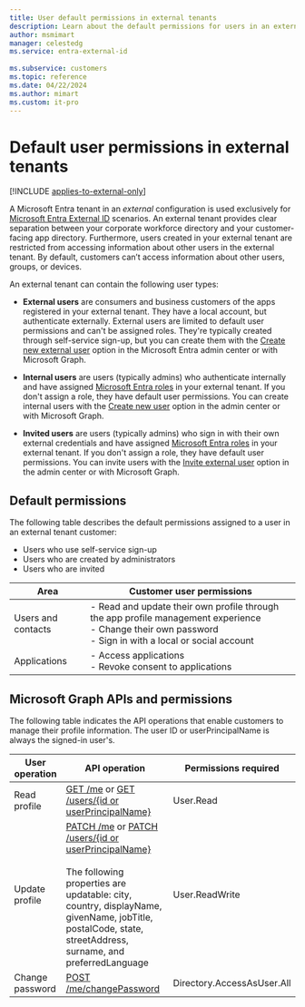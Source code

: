 ```yaml
---
title: User default permissions in external tenants
description: Learn about the default permissions for users in an external tenant. 
author: msmimart
manager: celestedg
ms.service: entra-external-id
 
ms.subservice: customers
ms.topic: reference
ms.date: 04/22/2024
ms.author: mimart
ms.custom: it-pro
---
```


# Default user permissions in external tenants

[!INCLUDE [applies-to-external-only](../includes/applies-to-external-only.md)]

A Microsoft Entra tenant in an *external* configuration is used exclusively for [Microsoft Entra External ID](overview-customers-ciam.md) scenarios. An external tenant provides clear separation between your corporate workforce directory and your customer-facing app directory. Furthermore, users created in your external tenant are restricted from accessing information about other users in the external tenant. By default, customers can’t access information about other users, groups, or devices.

An external tenant can contain the following user types:

- **External users** are consumers and business customers of the apps registered in your external tenant. They have a local account, but authenticate externally. External users are limited to default user permissions and can't be assigned roles. They're typically created through self-service sign-up, but you can create them with the [Create new external user](~/fundamentals/how-to-create-delete-users.yml#create-a-new-external-user) option in the Microsoft Entra admin center or with Microsoft Graph.

- **Internal users** are users (typically admins) who authenticate internally and have assigned [Microsoft Entra roles](~/identity/role-based-access-control/permissions-reference.md) in your external tenant. If you don't assign a role, they have default user permissions. You can create internal users with the [Create new user](~/fundamentals/how-to-create-delete-users.yml#create-a-new-user) option in the admin center or with Microsoft Graph.

- **Invited users** are users (typically admins) who sign in with their own external credentials and have assigned [Microsoft Entra roles](~/identity/role-based-access-control/permissions-reference.md) in your external tenant. If you don't assign a role, they have default user permissions. You can invite users with the [Invite external user](~/fundamentals/how-to-create-delete-users.yml#invite-an-external-user) option in the admin center or with Microsoft Graph.

## Default permissions

The following table describes the default permissions assigned to a user in an external tenant customer:

- Users who use self-service sign-up
- Users who are created by administrators
- Users who are invited

| **Area** | **Customer user permissions** |
| ------------ | --------- |
| Users and contacts | - Read and update their own profile through the app profile management experience  <br>- Change their own password <br>- Sign in with a local or social account |
| Applications | - Access applications <br>- Revoke consent to applications |

## Microsoft Graph APIs and permissions

The following table indicates the API operations that enable customers to manage their profile information. The user ID or userPrincipalName is always the signed-in user's.

| User operation  | API operation                                           | Permissions required       |
|-----------------|---------------------------------------------------------|----------------------------|
| Read profile    | [GET /me](/graph/api/user-get) or [GET /users/{id or userPrincipalName}](/graph/api/user-get)     | User.Read                  |
| Update profile  | [PATCH /me](/graph/api/user-update) or [PATCH /users/{id or userPrincipalName}](/graph/api/user-update) <br/><br/> The following properties are updatable: city, country, displayName, givenName, jobTitle, postalCode, state, streetAddress, surname, and preferredLanguage | User.ReadWrite             |
| Change password | [POST /me/changePassword](/graph/api/user-changepassword)   | Directory.AccessAsUser.All |
